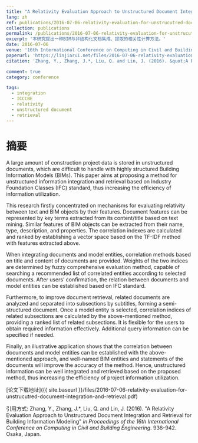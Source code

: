 ```yaml
---
title: "A Relativity Evaluation Approach to Unstructured Document Integration and Retrieval for Building Information Modeling"
lang: zh
ref: publications/2016-07-06-relativity-evaluation-for-unstrucutred-document-integration-and-retrieval
collection: publications
permalink: /publications/2016-07-06-relativity-evaluation-for-unstrucutred-document-integration-and-retrieval
excerpt: '本研究提出一种BIM与非结构化文档集成、提取的相关性计算方法。'
date: 2016-07-06
venue: '16th International Conference on Computing in Civil and Building Engineering'
paperurl: 'https://linjiarui.net/files/2016-07-06-relativity-evaluation-for-unstrucutred-document-integration-and-retrieval.pdf'
citation: 'Zhang, Y., Zhang, J.*, Liu, Q. and Lin, J. (2016). &quot;A Relativity Evaluation Approach to Unstructured Document Integration and Retrieval for Building Information Modeling&quot; <i>in Proceedings of the 16th International Conference on Computing in Civil and Building Engineering</i>. 936-942. Osaka, Japan.'

comment: true
category: conference

tags: 
  - integration
  - ICCCBE
  - relativity
  - unstructured document
  - retrieval
---
```



摘要
====

A large amount of construction project data is stored in unstructured documents, which are difficult to handle with highly structured Building Information Models (BIMs). This paper aims at proposing a method for unstructured information integration and retrieval based on Industry Foundation Classes (IFC) standard, thus increasing the efficiency of information utilization.  

This research firstly concentrated on mechanisms for evaluating relativity between text and BIM objects by their features. Document features can be represented by key terms extracted from its content/title based on text mining. Similar features of BIM objects can be extracted from their name, type, description, and properties. The correlation indexes are calculated and ranked by establishing a vector space based on the TF-IDF method with features extracted above.  

When integrating documents and model entities, correlation methods based on title and content of documents are provided. Weights of the two indices are determined by fuzzy comprehensive evaluation method, capable of searching a recommended list of correlated entities according to selected documents. After users’ confirmation, the relation between documents and model entities can be established based on IFC standard.  

Furthermore, to improve document retrieval, related documents are analyzed and separated into subsections by subtitles, forming a semi-structured document. Once a model entity is selected, correlation indices of related subsections are calculated by the above-mentioned method, providing a ranked list of related subsections. It is flexible for the users to obtain required information effectively. Additional query information can be specified if needed.  

Finally, an illustrative application shows that the correlation between documents and model entities can be established with the above-mentioned approach, and well-named BIM entities and statements of the documents will improve the accuracy of the method. Hence, unstructured information can be well integrated and retrieved based on the proposed method, thus increasing the efficiency of project information utilization. 

[论文下载地址]({{ site.baseurl }}/files/2016-07-06-relativity-evaluation-for-unstrucutred-document-integration-and-retrieval.pdf)

引用方式: Zhang, Y., Zhang, J.*, Liu, Q. and Lin, J. (2016). &quot;A Relativity Evaluation Approach to Unstructured Document Integration and Retrieval for Building Information Modeling&quot; <i>in Proceedings of the 16th International Conference on Computing in Civil and Building Engineering</i>. 936-942. Osaka, Japan.
